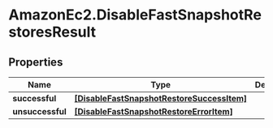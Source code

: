 # AmazonEc2.DisableFastSnapshotRestoresResult

## Properties

Name | Type | Description | Notes
------------ | ------------- | ------------- | -------------
**successful** | [**[DisableFastSnapshotRestoreSuccessItem]**](DisableFastSnapshotRestoreSuccessItem.md) |  | [optional] 
**unsuccessful** | [**[DisableFastSnapshotRestoreErrorItem]**](DisableFastSnapshotRestoreErrorItem.md) |  | [optional] 


